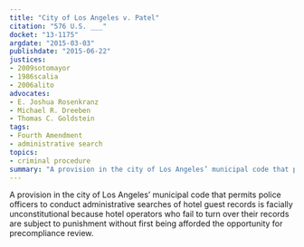 ```yaml
---
title: "City of Los Angeles v. Patel"
citation: "576 U.S. ___"
docket: "13-1175"
argdate: "2015-03-03"
publishdate: "2015-06-22"
justices:
- 2009sotomayor
- 1986scalia
- 2006alito
advocates:
- E. Joshua Rosenkranz
- Michael R. Dreeben
- Thomas C. Goldstein
tags:
- Fourth Amendment
- administrative search
topics:
- criminal procedure
summary: "A provision in the city of Los Angeles’ municipal code that permits police officers to conduct administrative searches of hotel guest records is facially unconstitutional because hotel operators who fail to turn over their records are subject to punishment without first being afforded the opportunity for precompliance review."
---
```

A provision in the city of Los Angeles’ municipal code that permits police officers to conduct administrative searches of hotel guest records is facially unconstitutional because hotel operators who fail to turn over their records are subject to punishment without first being afforded the opportunity for precompliance review.
